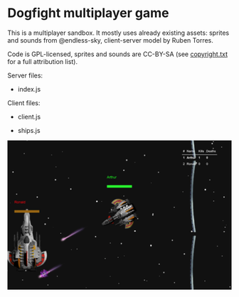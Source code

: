 # Dogfight multiplayer game

This is a multiplayer sandbox. It mostly uses already existing assets: sprites and sounds from @endless-sky, client-server model by Ruben Torres.

Code is GPL-licensed, sprites and sounds are CC-BY-SA (see [copyright.txt](copyright.txt) for a full attribution list).

Server files:

* index.js

Client files:

* client.js

* ships.js

![Screenshot](https://raw.githubusercontent.com/palrogg/dogfight-multiplayer/master/www/images/preview/screenshot_small.png)
